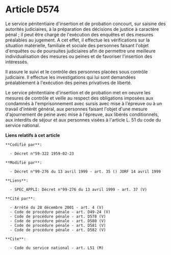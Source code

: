 # Article D574

Le service pénitentiaire d'insertion et de probation concourt, sur saisine des autorités judiciaires, à la préparation des
décisions de justice à caractère pénal ; il peut être chargé de l'exécution des enquêtes et des mesures préalables au
jugement. A cet effet, il effectue les vérifications sur la situation matérielle, familiale et sociale des personnes faisant
l'objet d'enquêtes ou de poursuites judiciaires afin de permettre une meilleure individualisation des mesures ou peines et de
favoriser l'insertion des intéressés.

Il assure le suivi et le contrôle des personnes placées sous contrôle judiciaire. Il effectue les investigations qui lui sont
demandées préalablement à l'exécution des peines privatives de liberté.

Le service pénitentiaire d'insertion et de probation met en oeuvre les mesures de contrôle et veille au respect des
obligations imposées aux condamnés à l'emprisonnement avec sursis avec mise à l'épreuve ou à un travail d'intérêt général,
aux personnes faisant l'objet d'une mesure d'ajournement de peine avec mise à l'épreuve, aux libérés conditionnels, aux
interdits de séjour et aux personnes visées à l'article L. 51 du code du service national.

**Liens relatifs à cet article**

	**Codifié par**:

	  - Décret n°59-322 1959-02-23

	**Modifié par**:

	  - Décret n°99-276 du 13 avril 1999 - art. 35 () JORF 14 avril 1999

	**Liens**:

	  - SPEC_APPLI: Décret n°99-276 du 13 avril 1999 - art. 37 (V)

	**Cité par**:

	  - Arrêté du 28 décembre 2001 - art. 4 (V)
	  - Code de procédure pénale - art. D49-24 (V)
	  - Code de procédure pénale - art. D578 (V)
	  - Code de procédure pénale - art. D580 (V)
	  - Code de procédure pénale - art. D581 (V)
	  - Code de procédure pénale - art. D582 (V)

	**Cite**:

	  - Code du service national - art. L51 (M)
